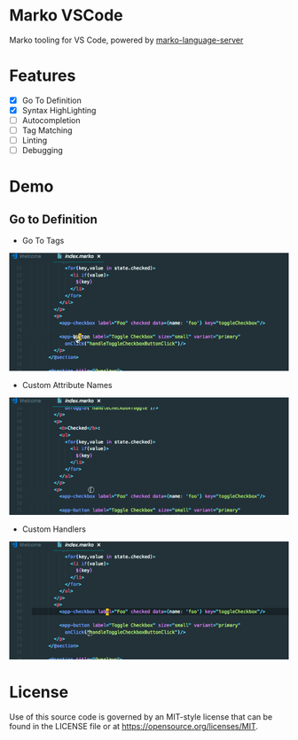 Marko VSCode
======================

Marko tooling for VS Code, powered by [marko-language-server](../../server)

# Features
- [X] Go To Definition
- [X] Syntax HighLighting
- [ ] Autocompletion
- [ ] Tag Matching
- [ ] Linting
- [ ] Debugging

# Demo
## Go to Definition
- Go To Tags

![goToTag](img/goToTag.gif)

- Custom Attribute Names

![goToAttrName](img/goToAttrName.gif)

- Custom Handlers

![goToAttrValue](img/goToAttrValue.gif)

# License

Use of this source code is governed by an MIT-style license that can be found in
the LICENSE file or at https://opensource.org/licenses/MIT.
 
